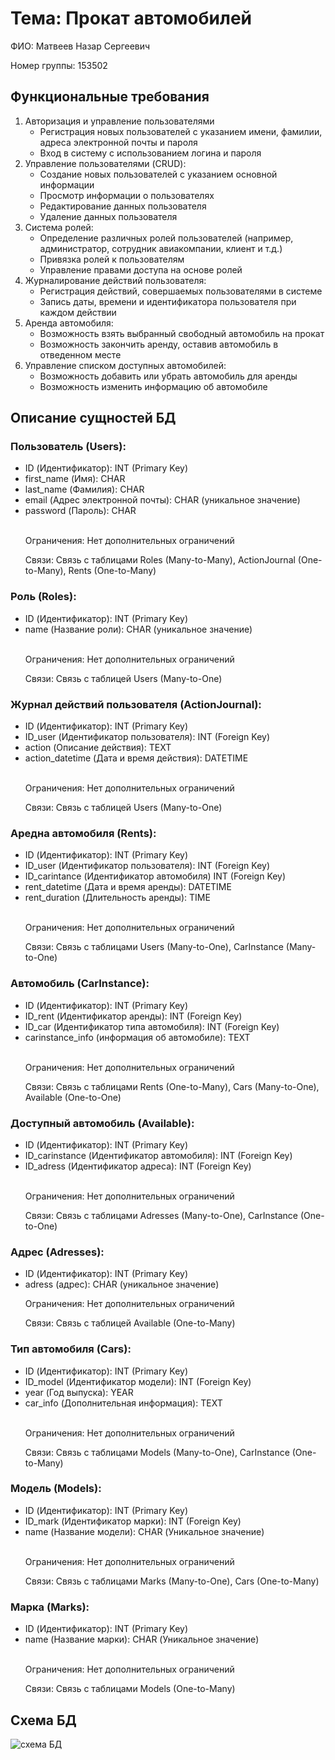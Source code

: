 <!DOCTYPE html>
<html lang="ru">
<head>
    <meta charset="UTF-8">
</head>
<body>
    <h1>Тема: Прокат автомобилей</h1>
    <p>ФИО: Матвеев Назар Сергеевич</p>
    <p>Номер группы: 153502</p>
    <h2>Функциональные требования</h2>
    <ol>
        <li>Авторизация и управление пользователями
            <ul>
                <li>Регистрация новых пользователей с указанием имени, фамилии, адреса электронной почты и пароля</li>
                <li>Вход в систему с использованием логина и пароля</li>
            </ul>
        </li>
        <li>Управление пользователями (CRUD):
            <ul>
                <li>Создание новых пользователей с указанием основной информации</li>
                <li>Просмотр информации о пользователях</li>
                <li>Редактирование данных пользователя</li>
                <li>Удаление данных пользователя</li>
            </ul>
        </li>
        <li>Система ролей:
            <ul>
                <li>Определение различных ролей пользователей (например, администратор, сотрудник авиакомпании, клиент и т.д.)</li>
                <li>Привязка ролей к пользователям</li>
                <li>Управление правами доступа на основе ролей</li>
            </ul>
        </li>
        <li>Журналирование действий пользователя:
            <ul>
                <li>Регистрация действий, совершаемых пользователями в системе</li>
                <li>Запись даты, времени и идентификатора пользователя при каждом действии</li>
            </ul>
        </li>
        <li>Аренда автомобиля:
            <ul>
                <li>Возможность взять выбранный свободный автомобиль на прокат</li>
                <li>Возможность закончить аренду, оставив автомобиль в отведенном месте</li>
            </ul>
        </li>
        <li>Управление списком доступных автомобилей:
            <ul>
                <li>Возможность добавить или убрать автомобиль для аренды</li>
                <li>Возможность изменить информацию об автомобиле</li>
            </ul>
        </li>
    </ol>
    <h2>Описание сущностей БД</h2>
    <h3>Пользователь (Users):</h3>
    <ul>
        <li>ID (Идентификатор): INT   (Primary Key)</li>
        <li>first_name (Имя): CHAR</li>
        <li>last_name (Фамилия): CHAR</li>
        <li>email (Адрес электронной почты): CHAR (уникальное значение)</li>
        <li>password (Пароль): CHAR</li>
        </br>
        <p>Ограничения: Нет дополнительных ограничений</p>
        <p>Связи: Связь с таблицами Roles (Many-to-Many), ActionJournal (One-to-Many), Rents (One-to-Many)</p>
    </ul>
    <h3>Роль (Roles):</h3>
    <ul>
        <li>ID (Идентификатор): INT (Primary Key)</li>
        <li>name (Название роли): CHAR (уникальное значение)</li>
        </br>
        <p>Ограничения: Нет дополнительных ограничений</p>
        <p>Связи: Связь с таблицей Users (Many-to-One)</p>
    </ul>
    <h3>Журнал действий пользователя (ActionJournal):</h3>
    <ul>
        <li>ID (Идентификатор): INT (Primary Key)</li>
        <li>ID_user (Идентификатор пользователя): INT (Foreign Key)</li>
        <li>action (Описание действия): TEXT </li>
        <li>action_datetime (Дата и время действия): DATETIME</li>
        </br>
        <p>Ограничения: Нет дополнительных ограничений</p>
        <p>Связи: Связь с таблицей Users (Many-to-One)</p>
    </ul>
    <h3>Аредна автомобиля (Rents):</h3>
    <ul>
        <li>ID (Идентификатор): INT (Primary Key)</li>
        <li>ID_user (Идентификатор пользователя): INT (Foreign Key)</li>
        <lI>ID_carintance (Идентификатор автомобиля) INT (Foreign Key)</lI>
        <li>rent_datetime (Дата и время аренды): DATETIME</li>
        <li>rent_duration (Длительность аренды): TIME</li>
        </br>
        <p>Ограничения: Нет дополнительных ограничений</p>
        <p>Связи: Связь с таблицами Users (Many-to-One), CarInstance (Many-to-One)</p>
    </ul>
    <h3>Автомобиль (CarInstance):</h3>
    <ul>
        <li>ID (Идентификатор): INT (Primary Key)</li>
        <li>ID_rent (Идентификатор аренды): INT (Foreign Key)</li>
        <li>ID_car (Идентификатор типа автомобиля): INT (Foreign Key)</li>
        <li>carinstance_info (информация об автомобиле): TEXT</li>
        </br>
        <p>Ограничения: Нет дополнительных ограничений</p>
        <p>Связи: Связь с таблицами Rents (One-to-Many), Cars (Many-to-One), Available (One-to-One)</p>
    </ul>
    <h3>Доступный автомобиль (Available):</h3>
    <ul>
        <li>ID (Идентификатор): INT (Primary Key)</li>
        <li>ID_carinstance (Идентификатор автомобиля): INT (Foreign Key)</li>
        <li>ID_adress (Идентификатор адреса): INT (Foreign Key)</li>
        </br>
        <p>Ограничения: Нет дополнительных ограничений</p>
        <p>Связи: Связь с таблицами Adresses (Many-to-One), CarInstance (One-to-One)</p>
    </ul>
    <h3>Адрес (Adresses):</h3>
    <ul>
        <li>ID (Идентификатор): INT (Primary Key)</li>
        <li>adress (адрес): CHAR (уникальное значение)</li>
        <p>Ограничения: Нет дополнительных ограничений</p>
        <p>Связи: Связь с таблицей Available (One-to-Many)</p>
    </ul>
    <h3>Тип автомобиля (Cars):</h3>
    <ul>
        <li>ID (Идентификатор): INT (Primary Key)</li>
        <li>ID_model (Идентификатор модели): INT (Foreign Key)</li>
        <li>year (Год выпуска): YEAR</li>
        <li>car_info (Дополнительная информация): TEXT</li>
        </br>
        <p>Ограничения: Нет дополнительных ограничений</p>
        <p>Связи: Связь с таблицами Models (Many-to-One), CarInstance (One-to-Many)</p>
    </ul>
    <h3>Модель (Models):</h3>
    <ul>
        <li>ID (Идентификатор): INT (Primary Key)</li>
        <li>ID_mark (Идентификатор марки): INT (Foreign Key)</li>
        <li>name (Название модели): CHAR (Уникальное значение)</li>
        </br>
        <p>Ограничения: Нет дополнительных ограничений</p>
        <p>Связи: Связь с таблицами Marks (Many-to-One), Cars (One-to-Many)</p>
    </ul>
    <h3>Марка (Marks):</h3>
    <ul>
        <li>ID (Идентификатор): INT (Primary Key)</li>
        <li>name (Название марки): CHAR (Уникальное значение)</li>
        </br>
        <p>Ограничения: Нет дополнительных ограничений</p>
        <p>Связи: Связь с таблицами Models (One-to-Many)</p>
    </ul>
    <h2>Схема БД</h2>
    <img src="https://github.com/Yaroslav37/data-models-and-database-management-systems-air-transportation-/assets/94055866/8406b919-9654-49ed-8d5e-102377b26769" alt="схема БД">

</body>
</html>

